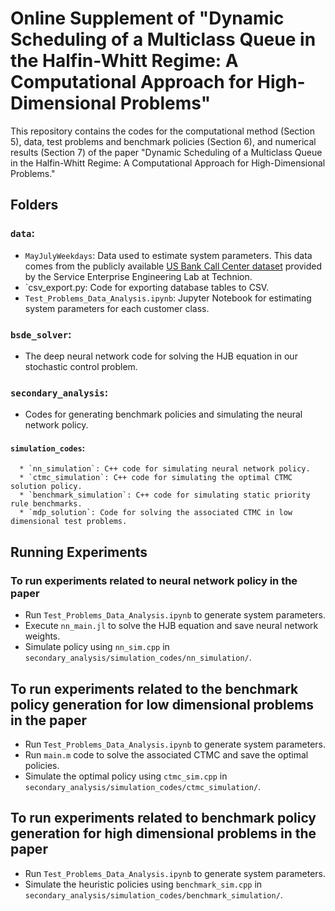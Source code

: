 # Online Supplement of "Dynamic Scheduling of a Multiclass Queue in the Halfin-Whitt Regime: A Computational Approach for High-Dimensional Problems"

This repository contains the codes for the computational method (Section 5), data, test problems and benchmark policies (Section 6), and numerical results (Section 7) of the paper "Dynamic Scheduling of a Multiclass Queue in the Halfin-Whitt Regime: A Computational Approach for High-Dimensional Problems."

## Folders

### `data`:
  * `MayJulyWeekdays`: Data used to estimate system parameters. This data comes from the publicly available [US Bank Call Center dataset](https://see-center.iem.technion.ac.il/databases/USBank/) provided by the Service Enterprise Engineering Lab at Technion. 
  * `csv_export.py: Code for exporting database tables to CSV.
  * `Test_Problems_Data_Analysis.ipynb`: Jupyter Notebook for estimating system parameters for each customer class.
 
### `bsde_solver`:
   * The deep neural network code for solving the HJB equation in our stochastic control problem.

### `secondary_analysis`: 
   * Codes for generating benchmark policies and simulating the neural network policy.
   #### `simulation_codes`:
      * `nn_simulation`: C++ code for simulating neural network policy. 
      * `ctmc_simulation`: C++ code for simulating the optimal CTMC solution policy.
      * `benchmark_simulation`: C++ code for simulating static priority rule benchmarks. 
      * `mdp_solution`: Code for solving the associated CTMC in low dimensional test problems.
 
## Running Experiments

### To run experiments related to neural network policy in the paper

* Run `Test_Problems_Data_Analysis.ipynb` to generate system parameters.
* Execute `nn_main.jl` to solve the HJB equation and save neural network weights.
* Simulate policy using `nn_sim.cpp` in `secondary_analysis/simulation_codes/nn_simulation/`.

## To run experiments related to the benchmark policy generation for low dimensional problems in the paper

* Run `Test_Problems_Data_Analysis.ipynb` to generate system parameters.
* Run `main.m` code to solve the associated CTMC and save the optimal policies.
* Simulate the optimal policy using `ctmc_sim.cpp` in `secondary_analysis/simulation_codes/ctmc_simulation/`.

## To run experiments related to benchmark policy generation for high dimensional problems in the paper

* Run `Test_Problems_Data_Analysis.ipynb` to generate system parameters.
* Simulate the heuristic policies using `benchmark_sim.cpp` in `secondary_analysis/simulation_codes/benchmark_simulation/`.



